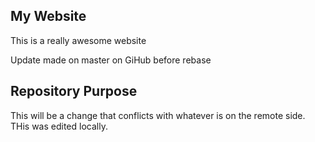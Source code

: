 ## My Website

This is a really awesome website

Update made on master on GiHub before rebase

## Repository Purpose 

This will be a change that conflicts
with whatever is on the remote side.
THis was edited locally.

